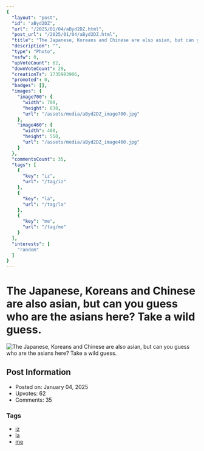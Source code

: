 ```yaml
---
{
  "layout": "post",
  "id": "aByd2DZ",
  "url": "/2025/01/04/aByd2DZ.html",
  "post_url": "/2025/01/04/aByd2DZ.html",
  "title": "The Japanese, Koreans and Chinese are also asian, but can you guess who are the asians here? Take a wild guess.",
  "description": "",
  "type": "Photo",
  "nsfw": 0,
  "upVoteCount": 62,
  "downVoteCount": 29,
  "creationTs": 1735983906,
  "promoted": 0,
  "badges": [],
  "images": {
    "image700": {
      "width": 700,
      "height": 838,
      "url": "/assets/media/aByd2DZ_image700.jpg"
    },
    "image460": {
      "width": 460,
      "height": 550,
      "url": "/assets/media/aByd2DZ_image460.jpg"
    }
  },
  "commentsCount": 35,
  "tags": [
    {
      "key": "iz",
      "url": "/tag/iz"
    },
    {
      "key": "la",
      "url": "/tag/la"
    },
    {
      "key": "me",
      "url": "/tag/me"
    }
  ],
  "interests": [
    "random"
  ]
}
---
```


# The Japanese, Koreans and Chinese are also asian, but can you guess who are the asians here? Take a wild guess.

![The Japanese, Koreans and Chinese are also asian, but can you guess who are the asians here? Take a wild guess.](/assets/media/aByd2DZ_image700.jpg)

## Post Information

- Posted on: January 04, 2025
- Upvotes: 62
- Comments: 35

### Tags

- [iz](/tag/iz)
- [la](/tag/la)
- [me](/tag/me)
